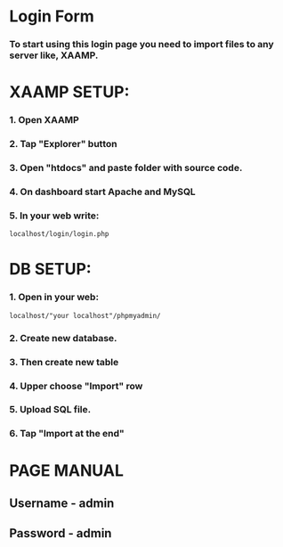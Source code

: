 # **Login Form**

### To start using this login page you need to import files to any server like, XAAMP.

# **XAAMP SETUP:**
### 1. Open XAAMP
### 2. Tap "Explorer" button
### 3. Open "htdocs" and paste folder with source code.
### 4. On dashboard start Apache and MySQL
### 5. In your web write:
`localhost/login/login.php`

# **DB SETUP:**
### 1. Open in your web:
`localhost/"your localhost"/phpmyadmin/`
### 2. Create new database.
### 3. Then create new table
### 4. Upper choose "Import" row
### 5. Upload SQL file.
### 6. Tap "Import at the end"

# **PAGE MANUAL**
## Username - admin
## Password - admin

